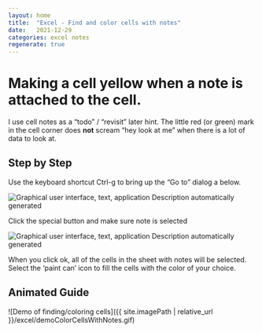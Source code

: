 ```yaml
---
layout: home
title:  "Excel - Find and color cells with notes"
date:   2021-12-29
categories: excel notes 
regenerate: true
---
```

# Making a cell yellow when a note is attached to the cell.

I use cell notes as a “todo” / “revisit” later hint. The little red (or green) mark in the cell corner does **not** scream “hey look at me” when there is a lot of data to look at.

## 

## Step by Step

Use the keyboard shortcut Ctrl-g to bring up the “Go to” dialog a below.

![Graphical user interface, text, application Description automatically generated](media/6b3fba6348320b520ab9477b1757aa5f.png)

Click the special button and make sure note is selected

![Graphical user interface, text, application Description automatically generated](media/0bca0021abfea990a7faa90b04d4cace.png)

When you click ok, all of the cells in the sheet with notes will be selected. Select the ‘paint can’ icon to fill the cells with the color of your choice.

##
## Animated Guide

![Demo of finding/coloring cells]({{ site.imagePath | relative_url }}/excel/demoColorCellsWithNotes.gif)
